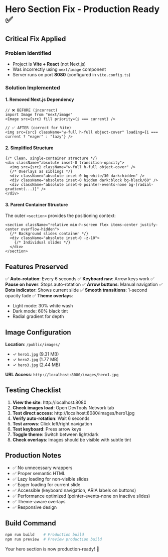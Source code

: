 # Hero Section Fix - Production Ready ✅

## Critical Fix Applied

### **Problem Identified**
- Project is **Vite + React** (not Next.js)
- Was incorrectly using `next/image` component
- Server runs on port **8080** (configured in `vite.config.ts`)

### **Solution Implemented**

#### 1. **Removed Next.js Dependency**
```tsx
// ❌ BEFORE (incorrect)
import Image from "next/image"
<Image src={src} fill priority={i === current} />

// ✅ AFTER (correct for Vite)
<img src={src} className="w-full h-full object-cover" loading={i === current ? "eager" : "lazy"} />
```

#### 2. **Simplified Structure**
```tsx
{/* Clean, single-container structure */}
<div className="absolute inset-0 transition-opacity">
  <img src={src} className="w-full h-full object-cover" />
  {/* Overlays as siblings */}
  <div className="absolute inset-0 bg-white/30 dark:hidden" />
  <div className="absolute inset-0 hidden dark:block bg-black/60" />
  <div className="absolute inset-0 pointer-events-none bg-[radial-gradient(...)]" />
</div>
```

#### 3. **Parent Container Structure**
The outer `<section>` provides the positioning context:
```tsx
<section className="relative min-h-screen flex items-center justify-center overflow-hidden">
  {/* Background slides container */}
  <div className="absolute inset-0 -z-10">
    {/* Individual slides */}
  </div>
</section>
```

## Features Preserved

✅ **Auto-rotation**: Every 6 seconds
✅ **Keyboard nav**: Arrow keys work
✅ **Pause on hover**: Stops auto-rotation
✅ **Arrow buttons**: Manual navigation
✅ **Dots indicator**: Shows current slide
✅ **Smooth transitions**: 1-second opacity fade
✅ **Theme overlays**: 
  - Light mode: 30% white wash
  - Dark mode: 60% black tint
  - Radial gradient for depth

## Image Configuration

**Location**: `/public/images/`
- ✓ `hero1.jpg` (9.31 MB)
- ✓ `hero2.jpg` (1.77 MB)
- ✓ `hero3.jpg` (2.44 MB)

**URL Access**: `http://localhost:8080/images/hero1.jpg`

## Testing Checklist

1. **View the site**: http://localhost:8080
2. **Check images load**: Open DevTools Network tab
3. **Test direct access**: http://localhost:8080/images/hero1.jpg
4. **Verify auto-rotation**: Wait 6 seconds
5. **Test arrows**: Click left/right navigation
6. **Test keyboard**: Press arrow keys
7. **Toggle theme**: Switch between light/dark
8. **Check overlays**: Images should be visible with subtle tint

## Production Notes

- ✅ No unnecessary wrappers
- ✅ Proper semantic HTML
- ✅ Lazy loading for non-visible slides
- ✅ Eager loading for current slide
- ✅ Accessible (keyboard navigation, ARIA labels on buttons)
- ✅ Performance optimized (pointer-events-none on inactive slides)
- ✅ Theme-aware overlays
- ✅ Responsive design

## Build Command

```bash
npm run build    # Production build
npm run preview  # Preview production build
```

Your hero section is now production-ready! 🚀
